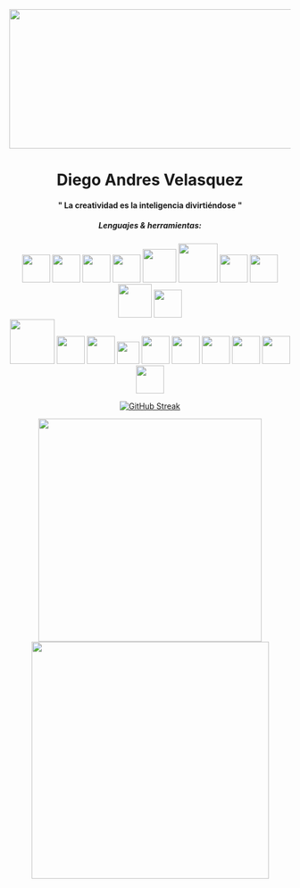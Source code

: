 
<div id="header" align="center">

<div  id="gifs">

<img src="https://media.giphy.com/media/IwTWTsUzmIicM/giphy.gif" width="1000px" height="250px" border-radius="15px">

</div>


<h1>Diego Andres Velasquez</h1>
<h4>" La creatividad es la inteligencia divirtiéndose "</h4>


<h5>Lenguajes & herramientas:</h5>
<div  id="techs">
  <img src="https://upload.wikimedia.org/wikipedia/commons/thumb/3/38/HTML5_Badge.svg/2048px-HTML5_Badge.svg.png"  width="50px">
  <img src="https://upload.wikimedia.org/wikipedia/commons/thumb/6/62/CSS3_logo.svg/800px-CSS3_logo.svg.png"  width="50px">
  <img src="https://cdn.iconscout.com/icon/free/png-256/free-typescript-1174965.png?f=webp"  width="50px">
  <img src="https://upload.wikimedia.org/wikipedia/commons/thumb/6/6a/JavaScript-logo.png/640px-JavaScript-logo.png"  width="50px">
  <img src="https://qph.cf2.quoracdn.net/main-qimg-c43424186b9c089b9aa1d64c7f1989c1"  width="60px">
  <img src="https://www.easianetwork.com.my/wp-content/uploads/2019/07/mysql-logo.png"  width="70px">
  <img src="https://upload.wikimedia.org/wikipedia/commons/thumb/7/73/Ruby_logo.svg/2048px-Ruby_logo.svg.png"  width="50px">
  <img src="https://upload.wikimedia.org/wikipedia/commons/thumb/2/29/Postgresql_elephant.svg/1200px-Postgresql_elephant.svg.png"  width="50px">
  <img src="https://cdn.icon-icons.com/icons2/2415/PNG/512/mongodb_original_wordmark_logo_icon_146425.png"  width="60px">
 <img src="https://upload.wikimedia.org/wikipedia/commons/thumb/b/b2/Bootstrap_logo.svg/2560px-Bootstrap_logo.svg.png"  width="50px">
   <br>
  <img src="https://bgasparotto.com/wp-content/uploads/2017/12/spring-boot-logo.png"  width="80px">
  <img src="https://upload.wikimedia.org/wikipedia/commons/thumb/a/a7/React-icon.svg/2300px-React-icon.svg.png"  width="50px">
 <img src="https://upload.wikimedia.org/wikipedia/commons/thumb/c/cf/Angular_full_color_logo.svg/2048px-Angular_full_color_logo.svg.png"  width="50px">
 

  <img src="https://upload.wikimedia.org/wikipedia/commons/thumb/9/98/Apache_NetBeans_Logo.svg/888px-Apache_NetBeans_Logo.svg.png"  width="40px">
 <img src="https://upload.wikimedia.org/wikipedia/commons/thumb/9/9a/Visual_Studio_Code_1.35_icon.svg/2048px-Visual_Studio_Code_1.35_icon.svg.png"  width="50px">
 <img src="https://khaganat.net/wikhan/_media/fr:git_icon.png"  width="50px">
 <img src="https://seeklogo.com/images/P/postman-logo-F43375A2EB-seeklogo.com.png"  width="50px">
 <img src="https://cdn.freebiesupply.com/logos/large/2x/eclipse-11-logo-png-transparent.png"  width="50px">
 
<img src="https://res.cloudinary.com/startup-grind/image/upload/c_fill,dpr_2.0,f_auto,g_center,h_1080,q_100,w_1080/v1/gcs/platform-data-dsc/events/logo_RdHo7Lf.png"  width="50px">
<img src="https://railway.app/brand/logo-light.png"  width="50px">

  
</div>

[![GitHub Streak](https://github-readme-streak-stats.herokuapp.com?user=diegoandres22&theme=transparent&hide_border=true&border_radius=9&locale=es&date_format=j%2Fn%5B%2FY%5D)](https://git.io/streak-stats)
<div  id="gifs">

  
  <img src="https://media.giphy.com/media/0lGElDgkbXFRKXsAro/giphy-downsized-large.gif"  width="400px">
  <img src="https://media.giphy.com/media/VVGdG2HimJl6APwPiE/giphy.gif"  width="425px">
</div>

</div>


